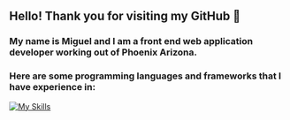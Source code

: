 ## Hello! Thank you for visiting my GitHub 👋

### My name is Miguel and I am a front end web application developer working out of Phoenix Arizona.

### Here are some programming languages and frameworks that I have experience in: 
[![My Skills](https://skillicons.dev/icons?i=js,html,css,cs,java,python,react,bootstrap,dotnet)](https://skillicons.dev)

